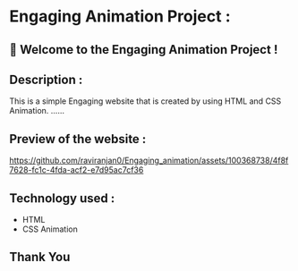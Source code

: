 # Engaging Animation Project :


## 🚀 Welcome to the Engaging Animation Project ! 


## Description :
This is a simple Engaging website that is created by using HTML and CSS Animation. ......

## Preview of the website :

https://github.com/raviranjan0/Engaging_animation/assets/100368738/4f8f7628-fc1c-4fda-acf2-e7d95ac7cf36

## Technology used :
- HTML
- CSS Animation

## Thank You

